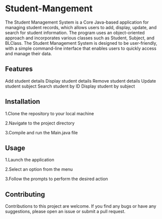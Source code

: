 # Student-Mangement
The Student Management System is a Core Java-based application for managing student records, which allows users to add, display, update, and search for student information. The program uses an object-oriented approach and incorporates various classes such as Student, Subject, and BLClass. The Student Management System is designed to be user-friendly, with a simple command-line interface that enables users to quickly access and manage their data.

## Features
Add student details
Display student details
Remove student details
Update student subject
Search student by ID
Display student by subject
## Installation
1.Clone the repository to your local machine

2.Navigate to the project directory

3.Compile and run the Main.java file

## Usage
1.Launch the application

2.Select an option from the menu

3.Follow the prompts to perform the desired action

## Contributing
Contributions to this project are welcome. If you find any bugs or have any suggestions, please open an issue or submit a pull request.
